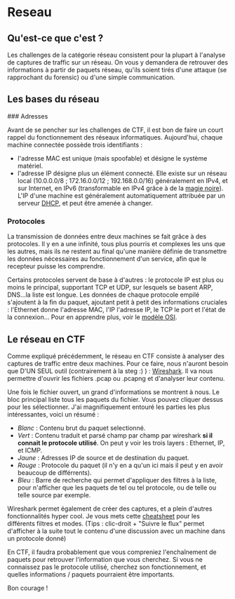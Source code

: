 # Reseau
## Qu'est-ce que c'est ?
Les challenges de la catégorie réseau consistent pour la plupart à l'analyse de captures de traffic sur un réseau. On vous y demandera de retrouver des informations à partir de paquets réseau, qu'ils soient tirés d'une attaque (se rapprochant du forensic) ou d'une simple communication.

## Les bases du réseau

### Adresses

Avant de se pencher sur les challenges de CTF, il est bon de faire un court rappel du fonctionnement des réseaux informatiques. Aujourd'hui, chaque machine connectée possède trois identifiants : 
- l'adresse MAC est unique (mais spoofable) et désigne le système matériel.
- l'adresse IP désigne plus un élément connecté. Elle existe sur un réseau local (10.0.0.0/8 ; 172.16.0.0/12 ; 192.168.0.0/16) généralement en IPv4, et sur Internet, en IPv6 (transformable en IPv4 grâce à de la [magie noire](https://fr.wikipedia.org/wiki/Transition_d%27IPv4_vers_IPv6)). L'IP d'une machine est généralement automatiquement attribuée par un serveur [DHCP](https://fr.wikipedia.org/wiki/Dynamic_Host_Configuration_Protocol), et peut être amenée à changer.

### Protocoles
La transmission de données entre deux machines se fait grâce à des protocoles. Il y en a une infinité, tous plus pourris et complexes les uns que les autres, mais ils ne restent au final qu'une manière définie de transmettre les données nécessaires au fonctionnement d'un service, afin que le recepteur puisse les comprendre.

Certains protocoles servent de base à d'autres : le protocole IP est plus ou moins le principal, supportant TCP et UDP, sur lesquels se basent ARP, DNS...la liste est longue. Les données de chaque protocole empilé s'ajoutent à la fin du paquet, ajoutant petit à petit des informations cruciales : l'Ethernet donne l'adresse MAC, l'IP l'adresse IP, le TCP le port et l'état de la connexion... Pour en apprendre plus, voir le [modèle OSI](https://fr.wikipedia.org/wiki/Mod%C3%A8le_OSI).

## Le réseau en CTF
Comme expliqué précédemment, le réseau en CTF consiste à analyser des captures de traffic entre deux machines. Pour ce faire, nous n'auront besoin que D'UN SEUL outil (contrairement à la steg :) ) : [Wireshark](https://www.wireshark.org/download.html). Il va nous permettre d'ouvrir les fichiers .pcap ou .pcapng et d'analyser leur contenu.

Une fois le fichier ouvert, un grand d'informations se montrent à nous.
Le bloc principal liste tous les paquets du fichier. Vous pouvez cliquer dessus pour les sélectionner.
J'ai magnifiquement entouré les parties les plus intéressantes, voici un résumé :
- *Blanc* : Contenu brut du paquet selectionné.
- *Vert* : Contenu traduit et parsé champ par champ par wireshark **si il connait le protocole utilisé**. On peut y voir les trois layers : Ethernet, IP, et ICMP.
- *Jaune* : Adresses IP de source et de destination du paquet.
- *Rouge* : Protocole du paquet (il n'y en a qu'un ici mais il peut y en avoir beaucoup de différrents).
- *Bleu* : Barre de recherche qui permet d'appliquer des filtres à la liste, pour n'afficher que les paquets de tel ou tel protocole, ou de telle ou telle source par exemple.

Wireshark permet également de créer des captures, et a plein d'autres fonctionnalités hyper cool. Je vous mets cette [cheatsheet](https://stationx-public-download.s3.us-west-2.amazonaws.com/Wireshark-Cheat-Sheet-v1.pdf) pour les différents filtres et modes. (Tips : clic-droit + "Suivre le flux" permet d'afficher à la suite tout le contenu d'une discussion avec un machine dans un protocole donné)

En CTF, il faudra probablement que vous compreniez l'enchaînement de paquets pour retrouver l'information que vous cherchez. Si vous ne connaissez pas le protocole utilisé, cherchez son fonctionnement, et quelles informations / paquets pourraient être importants. 

Bon courage !
